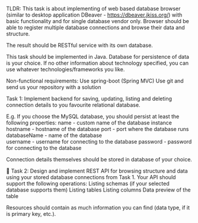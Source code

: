 TLDR: This task is about implementing of web based database browser (similar to desktop application DBeaver - https://dbeaver.jkiss.org/) with basic functionality and for single database vendor only. Browser should be able to register multiple database connections and browse their data and structure.

The result should be RESTful service with its own database.

This task should be implemented in Java. Database for persistence of data is your choice. If no other information about technology specified, you can use whatever technologies/frameworks you like.

Non-functional requirements:
Use spring-boot (Spring MVC)
Use git and send us your repository with a solution


Task 1:
Implement backend for saving, updating, listing and deleting connection details to you favourite relational database.

E.g. If you choose the MySQL database, you should persist at least the following properties:
name - custom name of the database instance
hostname - hostname of the database
port - port where the database runs
databaseName - name of the database		
username - username for connecting to the database
password - password for connecting to the database

Connection details themselves should be stored in database of your choice.


Task 2:
Design and implement REST API for browsing structure and data using your stored database connections from Task 1. Your API should support the following operations:
Listing schemas (if your selected database supports them)
Listing tables
Listing columns
Data preview of the table

Resources should contain as much information you can find (data type, if it is primary key, etc.).